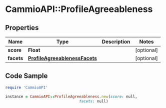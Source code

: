 # CammioAPI::ProfileAgreeableness

## Properties

Name | Type | Description | Notes
------------ | ------------- | ------------- | -------------
**score** | **Float** |  | [optional] 
**facets** | [**ProfileAgreeablenessFacets**](ProfileAgreeablenessFacets.md) |  | [optional] 

## Code Sample

```ruby
require 'CammioAPI'

instance = CammioAPI::ProfileAgreeableness.new(score: null,
                                 facets: null)
```


